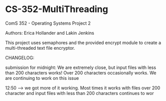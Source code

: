 # CS-352-MultiThreading

ComS 352 - Operating Systems
Project 2

Authors: Erica Hollander and Lakin Jenkins

This project uses semaphores and the provided encrypt module to create a multi-threaded text file encryptor.

CHANGELOG:

submission for midnight: 
We are extremely close, but input files with less than 200 characters works!
Over 200 characters occasionally works. We are continuing to work on this issue

12:50 --> we got more of it working. Most times it works with files over 200 character and 
input files with less than 200 characters continues to wor